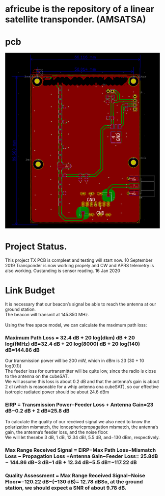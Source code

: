# africube is the repository of a linear satellite transponder. (AMSATSA)
# pcb
![2220mW tx Board for Raspberry Pi](doc/africube_tx_PCB_1.png?raw=true "220mw 2m band  board")<br>
# Project Status.
This project TX PCB is compleet and testing will start now. 10 September 2019
Transponder is now working propely and CW and APRS telemetry is also working.
Oustanding is sensor reading. 16 Jan 2020
# Link Budget

It is necessary that our beacon’s signal be able to reach the antenna at our ground station.  
The beacon will transmit at 145.850 MHz.<br>  
Using the free space model, we can calculate the maximum path loss:<br>
### Maximum Path Loss = 32.4 dB + 20 log(dkm) dB + 20 log(fMHz) dB=32.4 dB + 20 log(8000) dB + 20 log(140) dB=144.86 dB<br>
Our transmission power will be 200 mW, which in dBm is 23 (30 + 10 log(0.1)) <br>
The feeder loss for ourtransmitter will be quite low, since the radio is close to the antenna on the cubeSAT. <br>
We will assume this loss is about 0.2 dB and that the antenna’s gain is about 2 dI (which is reasonable for a whip antenna ona cubeSAT), so our effective isotropic radiated power should be about 24.6 dBm <br>
### EIRP = Transmission Power−Feeder Loss + Antenna Gain=23 dB−0.2 dB + 2 dB=25.8 dB<br>
To calculate the quality of our received signal we also need to know the polarization mismatch, the ionosphericpropagation mismatch, the antenna’s gain, the antenna’s feeder loss, and the noise floor.<br>
We will let thesebe 3 dB, 1 dB, 12.34 dBI, 5.5 dB, and−130 dBm, respectively.<br>
### Max Range Received Signal =  EIRP−Max Path Loss−Mismatch Loss − Propagation Loss +Antenna Gain−Feeder Loss= 25.8dB − 144.86 dB−3 dB−1 dB + 12.34 dB−5.5 dB=−117.22 dB<br>
### Quality Assessment    =    Max Range Received Signal−Noise Floor=−120.22 dB−(−130 dB)=    12.78 dBSo, at the ground station, we should expect a SNR of about 9.78 dB.<br>

